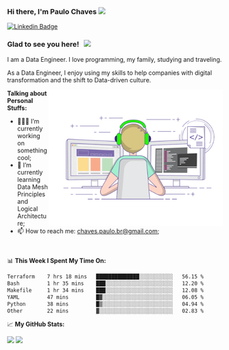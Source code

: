 ### Hi there, I'm Paulo Chaves</a> <img src="https://media.giphy.com/media/hvRJCLFzcasrR4ia7z/giphy.gif" width="25px">

[![Linkedin Badge](https://img.shields.io/badge/-LinkedIn-0e76a8?style=flat-square&logo=Linkedin&logoColor=white)](https://www.linkedin.com/in/paulo-sergio-dias-chaves-74442749)

### Glad to see you here! &nbsp; ![](https://visitor-badge.glitch.me/badge?page_id=paulosdchaves.paulosdchaves)

I am a Data Engineer. I love programming, my family, studying and traveling.

As a Data Engineer, I enjoy using my skills to help companies with digital transformation and the shift to Data-driven culture.

<img align="right" alt="GIF" src="https://github.com/paulosdchaves/paulosdchaves/blob/master/coding.gif?raw=true" width="408" height="318" />
  

**Talking about Personal Stuffs:**

- 👨🏻‍💻 I’m currently working on something cool;
- 🚀 I’m currently learning Data Mesh Principles and Logical Architecture;
- 📫 How to reach me: chaves.paulo.br@gmail.com;

</br>

📊 **This Week I Spent My Time On:**
<!--START_SECTION:waka-->

```text
Terraform    7 hrs 18 mins   ██████████████░░░░░░░░░░░   56.15 %
Bash         1 hr 35 mins    ███░░░░░░░░░░░░░░░░░░░░░░   12.20 %
Makefile     1 hr 34 mins    ███░░░░░░░░░░░░░░░░░░░░░░   12.08 %
YAML         47 mins         █▓░░░░░░░░░░░░░░░░░░░░░░░   06.05 %
Python       38 mins         █▒░░░░░░░░░░░░░░░░░░░░░░░   04.94 %
Other        22 mins         ▓░░░░░░░░░░░░░░░░░░░░░░░░   02.83 %
```

<!--END_SECTION:waka-->


📈 **My GitHub Stats:**

<p>
  <img height="180em" src="https://github-readme-stats.vercel.app/api?username=paulosdchaves&show_icons=true&hide_border=true&&count_private=true&include_all_commits=true" />
  <img height="180em" src="https://github-readme-stats.vercel.app/api/top-langs/?username=paulosdchaves&exclude_repo=KNN-Image-Classification&show_icons=true&hide_border=true&layout=compact&langs_count=8"/>
</p>




